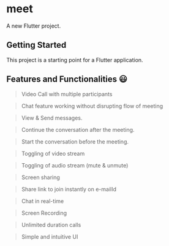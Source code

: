 # meet

A new Flutter project.

## Getting Started

This project is a starting point for a Flutter application.

## Features and Functionalities 😃

> Video Call with multiple participants

> Chat feature working without disrupting flow of meeting

> View & Send messages.

> Continue the conversation after the meeting.

>Start the conversation before the meeting.

>Toggling of video stream

>Toggling of audio stream (mute & unmute)

>Screen sharing

>Share link to join instantly on e-mailId

> Chat in real-time

> Screen Recording

> Unlimited duration calls

> Simple and intuitive UI
